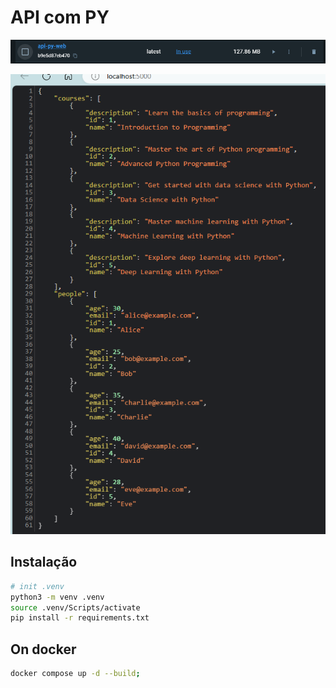 # API com PY

![image](./images/image.png)

![image](./images/result.png)

## Instalação

```sh
# init .venv
python3 -m venv .venv
source .venv/Scripts/activate
pip install -r requirements.txt
```

## On docker

```sh
docker compose up -d --build;
```
